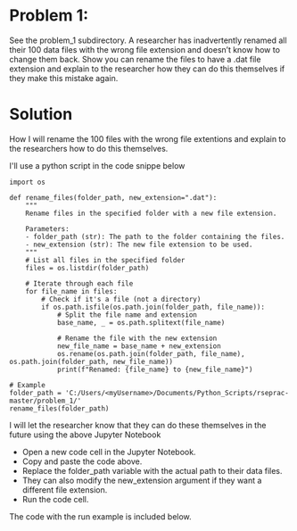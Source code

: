 # Problem 1: 
See the problem_1 subdirectory.
A researcher has inadvertently renamed all their 100 data files with the wrong file extension and doesn’t 
know how to change them back.
Show you can rename the files to have a .dat file extension and explain to the researcher how they can 
do this themselves if they make this mistake again.


# Solution

How I will rename the 100 files with the wrong file extentions and explain to the researchers how to do this themselves.  

I'll use a python script in the code snippe below
`````
import os

def rename_files(folder_path, new_extension=".dat"):
    """
    Rename files in the specified folder with a new file extension.
    
    Parameters:
    - folder_path (str): The path to the folder containing the files.
    - new_extension (str): The new file extension to be used.
    """
    # List all files in the specified folder
    files = os.listdir(folder_path)

    # Iterate through each file
    for file_name in files:
        # Check if it's a file (not a directory)
        if os.path.isfile(os.path.join(folder_path, file_name)):
            # Split the file name and extension
            base_name, _ = os.path.splitext(file_name)

            # Rename the file with the new extension
            new_file_name = base_name + new_extension
            os.rename(os.path.join(folder_path, file_name), os.path.join(folder_path, new_file_name))
            print(f"Renamed: {file_name} to {new_file_name}")

# Example
folder_path = 'C:/Users/<myUsername>/Documents/Python_Scripts/rseprac-master/problem_1/'  
rename_files(folder_path)

`````

I will let the researcher know that they can do these themselves in the future using the above Jupyter Notebook

- Open a new code cell in the Jupyter Notebook.
- Copy and paste the code above.
- Replace the folder_path variable with the actual path to their data files.
- They can also modify the new_extension argument if they want a different file extension.
 - Run the code cell.

The code with the run example is included below.
